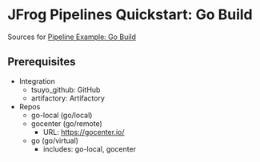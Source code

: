 # JFrog Pipelines Quickstart: Go Build

Sources for [Pipeline Example: Go Build](https://www.jfrog.com/confluence/display/JFROG/Pipeline+Example%3A+Go+Build)

## Prerequisites
- Integration
  - tsuyo_github: GitHub
  - artifactory: Artifactory
- Repos
  - go-local (go/local)
  - gocenter (go/remote)
    - URL: https://gocenter.io/
  - go (go/virtual)
    - includes: go-local, gocenter
